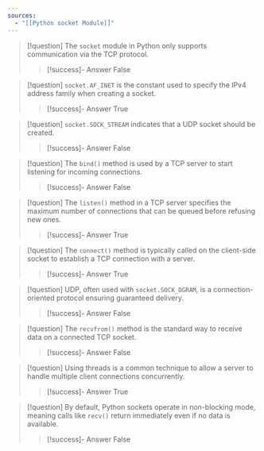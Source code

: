 ```yaml
---
sources:
  - "[[Python socket Module]]"
---
```

> [!question] The `socket` module in Python only supports communication via the TCP protocol.
>> [!success]- Answer
>> False

> [!question] `socket.AF_INET` is the constant used to specify the IPv4 address family when creating a socket.
>> [!success]- Answer
>> True

> [!question] `socket.SOCK_STREAM` indicates that a UDP socket should be created.
>> [!success]- Answer
>> False

> [!question] The `bind()` method is used by a TCP server to start listening for incoming connections.
>> [!success]- Answer
>> False

> [!question] The `listen()` method in a TCP server specifies the maximum number of connections that can be queued before refusing new ones.
>> [!success]- Answer
>> True

> [!question] The `connect()` method is typically called on the client-side socket to establish a TCP connection with a server.
>> [!success]- Answer
>> True

> [!question] UDP, often used with `socket.SOCK_DGRAM`, is a connection-oriented protocol ensuring guaranteed delivery.
>> [!success]- Answer
>> False

> [!question] The `recvfrom()` method is the standard way to receive data on a connected TCP socket.
>> [!success]- Answer
>> False

> [!question] Using threads is a common technique to allow a server to handle multiple client connections concurrently.
>> [!success]- Answer
>> True

> [!question] By default, Python sockets operate in non-blocking mode, meaning calls like `recv()` return immediately even if no data is available.
>> [!success]- Answer
>> False
